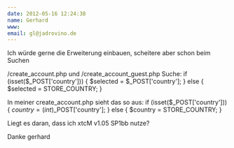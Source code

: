 ```yaml
---
date: 2012-05-16 12:24:38
name: Gerhard
www: 
email: gl@jadrovino.de
---
```


Ich würde gerne die Erweiterung einbauen, scheitere aber schon beim Suchen

/create_account.php und /create_account_guest.php
Suche:
if (isset($_POST['country'])) {
  $selected = $_POST['country'];
} else {
  $selected = STORE_COUNTRY;
}


In meiner create_account.php sieht das so aus:
if (isset($_POST['country'])) {
  $country = (int)$_POST['country'];
} else {
  $country = STORE_COUNTRY;
}


Liegt es daran, dass ich xtcM v1.05 SP1bb nutze?

Danke
gerhard